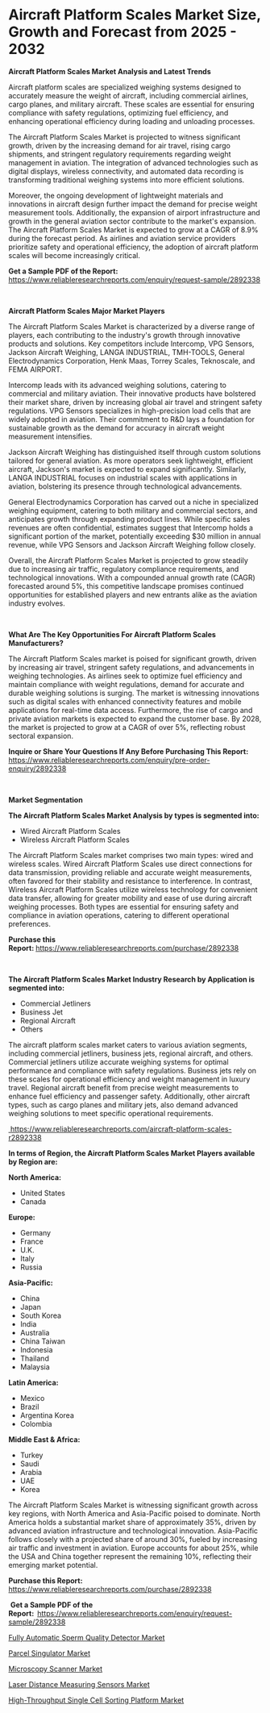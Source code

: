 <p><h1>Aircraft Platform Scales Market Size, Growth and Forecast from 2025 - 2032</h1></p><p><strong>Aircraft Platform Scales Market Analysis and Latest Trends</strong></p>
<p><p>Aircraft platform scales are specialized weighing systems designed to accurately measure the weight of aircraft, including commercial airlines, cargo planes, and military aircraft. These scales are essential for ensuring compliance with safety regulations, optimizing fuel efficiency, and enhancing operational efficiency during loading and unloading processes.</p><p>The Aircraft Platform Scales Market is projected to witness significant growth, driven by the increasing demand for air travel, rising cargo shipments, and stringent regulatory requirements regarding weight management in aviation. The integration of advanced technologies such as digital displays, wireless connectivity, and automated data recording is transforming traditional weighing systems into more efficient solutions. </p><p>Moreover, the ongoing development of lightweight materials and innovations in aircraft design further impact the demand for precise weight measurement tools. Additionally, the expansion of airport infrastructure and growth in the general aviation sector contribute to the market's expansion. The Aircraft Platform Scales Market is expected to grow at a CAGR of 8.9% during the forecast period. As airlines and aviation service providers prioritize safety and operational efficiency, the adoption of aircraft platform scales will become increasingly critical.</p></p>
<p><strong>Get a Sample PDF of the Report:&nbsp;</strong> <a href="https://www.reliableresearchreports.com/enquiry/request-sample/2892338?utm_campaign=41&utm_medium=2&utm_source=Github&utm_content=ia&utm_term=15032025&utm_id=aircraft-platform-scales">https://www.reliableresearchreports.com/enquiry/request-sample/2892338</a></p>
<p>&nbsp;</p>
<p><strong>Aircraft Platform Scales Major Market Players</strong></p>
<p><p>The Aircraft Platform Scales Market is characterized by a diverse range of players, each contributing to the industry's growth through innovative products and solutions. Key competitors include Intercomp, VPG Sensors, Jackson Aircraft Weighing, LANGA INDUSTRIAL, TMH-TOOLS, General Electrodynamics Corporation, Henk Maas, Torrey Scales, Teknoscale, and FEMA AIRPORT.</p><p>Intercomp leads with its advanced weighing solutions, catering to commercial and military aviation. Their innovative products have bolstered their market share, driven by increasing global air travel and stringent safety regulations. VPG Sensors specializes in high-precision load cells that are widely adopted in aviation. Their commitment to R&D lays a foundation for sustainable growth as the demand for accuracy in aircraft weight measurement intensifies.</p><p>Jackson Aircraft Weighing has distinguished itself through custom solutions tailored for general aviation. As more operators seek lightweight, efficient aircraft, Jackson's market is expected to expand significantly. Similarly, LANGA INDUSTRIAL focuses on industrial scales with applications in aviation, bolstering its presence through technological advancements.</p><p>General Electrodynamics Corporation has carved out a niche in specialized weighing equipment, catering to both military and commercial sectors, and anticipates growth through expanding product lines. While specific sales revenues are often confidential, estimates suggest that Intercomp holds a significant portion of the market, potentially exceeding $30 million in annual revenue, while VPG Sensors and Jackson Aircraft Weighing follow closely.</p><p>Overall, the Aircraft Platform Scales Market is projected to grow steadily due to increasing air traffic, regulatory compliance requirements, and technological innovations. With a compounded annual growth rate (CAGR) forecasted around 5%, this competitive landscape promises continued opportunities for established players and new entrants alike as the aviation industry evolves.</p></p>
<p>&nbsp;</p>
<p><strong>What Are The Key Opportunities For Aircraft Platform Scales Manufacturers?</strong></p>
<p><p>The Aircraft Platform Scales market is poised for significant growth, driven by increasing air travel, stringent safety regulations, and advancements in weighing technologies. As airlines seek to optimize fuel efficiency and maintain compliance with weight regulations, demand for accurate and durable weighing solutions is surging. The market is witnessing innovations such as digital scales with enhanced connectivity features and mobile applications for real-time data access. Furthermore, the rise of cargo and private aviation markets is expected to expand the customer base. By 2028, the market is projected to grow at a CAGR of over 5%, reflecting robust sectoral expansion.</p></p>
<p><strong>Inquire or Share Your Questions If Any Before Purchasing This Report:</strong> <a href="https://www.reliableresearchreports.com/enquiry/pre-order-enquiry/2892338?utm_campaign=41&utm_medium=2&utm_source=Github&utm_content=ia&utm_term=15032025&utm_id=aircraft-platform-scales">https://www.reliableresearchreports.com/enquiry/pre-order-enquiry/2892338</a></p>
<p>&nbsp;</p>
<p><strong>Market Segmentation</strong></p>
<p><strong>The Aircraft Platform Scales Market Analysis by types is segmented into:</strong></p>
<p><ul><li>Wired Aircraft Platform Scales</li><li>Wireless Aircraft Platform Scales</li></ul></p>
<p><p>The Aircraft Platform Scales market comprises two main types: wired and wireless scales. Wired Aircraft Platform Scales use direct connections for data transmission, providing reliable and accurate weight measurements, often favored for their stability and resistance to interference. In contrast, Wireless Aircraft Platform Scales utilize wireless technology for convenient data transfer, allowing for greater mobility and ease of use during aircraft weighing processes. Both types are essential for ensuring safety and compliance in aviation operations, catering to different operational preferences.</p></p>
<p><strong>Purchase this Report:&nbsp;</strong><a href="https://www.reliableresearchreports.com/purchase/2892338?utm_campaign=41&utm_medium=2&utm_source=Github&utm_content=ia&utm_term=15032025&utm_id=aircraft-platform-scales">https://www.reliableresearchreports.com/purchase/2892338</a></p>
<p>&nbsp;</p>
<p><strong>The Aircraft Platform Scales Market Industry Research by Application is segmented into:</strong></p>
<p><ul><li>Commercial Jetliners</li><li>Business Jet</li><li>Regional Aircraft</li><li>Others</li></ul></p>
<p><p>The aircraft platform scales market caters to various aviation segments, including commercial jetliners, business jets, regional aircraft, and others. Commercial jetliners utilize accurate weighing systems for optimal performance and compliance with safety regulations. Business jets rely on these scales for operational efficiency and weight management in luxury travel. Regional aircraft benefit from precise weight measurements to enhance fuel efficiency and passenger safety. Additionally, other aircraft types, such as cargo planes and military jets, also demand advanced weighing solutions to meet specific operational requirements.</p></p>
<p><a href="https://www.reliableresearchreports.com/aircraft-platform-scales-r2892338?utm_campaign=41&utm_medium=2&utm_source=Github&utm_content=ia&utm_term=15032025&utm_id=aircraft-platform-scales">&nbsp;https://www.reliableresearchreports.com/aircraft-platform-scales-r2892338</a></p>
<p><strong>In terms of Region, the Aircraft Platform Scales Market Players available by Region are:</strong></p>
<p>
    <p> <strong> North America: </strong>
        <ul>
            <li>United States</li>
            <li>Canada</li>
        </ul>
        </p> 
    <p> <strong> Europe: </strong>
        <ul>
            <li>Germany</li>
            <li>France</li>
            <li>U.K.</li>
            <li>Italy</li>
            <li>Russia</li>
        </ul>
        </p> 
    <p> <strong> Asia-Pacific: </strong>
        <ul>
            <li>China</li>
            <li>Japan</li>
            <li>South Korea</li>
            <li>India</li>
            <li>Australia</li>
            <li>China Taiwan</li>
            <li>Indonesia</li>
            <li>Thailand</li>
            <li>Malaysia</li>
        </ul>
        </p> 
    <p> <strong> Latin America: </strong>
        <ul>
            <li>Mexico</li>
            <li>Brazil</li>
            <li>Argentina Korea</li>
            <li>Colombia</li>
        </ul>
        </p> 
    <p> <strong> Middle East & Africa: </strong>
        <ul>
            <li>Turkey</li>
            <li>Saudi</li>
            <li>Arabia</li>
            <li>UAE</li>
            <li>Korea</li>
        </ul>
    </p>
    </p>
<p><p>The Aircraft Platform Scales Market is witnessing significant growth across key regions, with North America and Asia-Pacific poised to dominate. North America holds a substantial market share of approximately 35%, driven by advanced aviation infrastructure and technological innovation. Asia-Pacific follows closely with a projected share of around 30%, fueled by increasing air traffic and investment in aviation. Europe accounts for about 25%, while the USA and China together represent the remaining 10%, reflecting their emerging market potential.</p></p>
<p><strong>Purchase this Report: </strong><a href="https://www.reliableresearchreports.com/purchase/2892338?utm_campaign=41&utm_medium=2&utm_source=Github&utm_content=ia&utm_term=15032025&utm_id=aircraft-platform-scales">https://www.reliableresearchreports.com/purchase/2892338</a></p>
<p>&nbsp;<strong>Get a Sample PDF of the Report:&nbsp;&nbsp;</strong><a href="https://www.reliableresearchreports.com/enquiry/request-sample/2892338?utm_campaign=41&utm_medium=2&utm_source=Github&utm_content=ia&utm_term=15032025&utm_id=aircraft-platform-scales">https://www.reliableresearchreports.com/enquiry/request-sample/2892338</a></p>
<p><strong></strong></p>
<p><p><a href="https://github.com/tabormahay2f/Market-Research-Report-List-1/blob/main/fully-automatic-sperm-quality-detector-market.md?utm_campaign=41&utm_medium=2&utm_source=Github&utm_content=ia&utm_term=15032025&utm_id=aircraft-platform-scales">Fully Automatic Sperm Quality Detector Market</a></p><p><a href="https://github.com/naingbiner7i/Market-Research-Report-List-1/blob/main/parcel-singulator-market.md?utm_campaign=41&utm_medium=2&utm_source=Github&utm_content=ia&utm_term=15032025&utm_id=aircraft-platform-scales">Parcel Singulator Market</a></p><p><a href="https://github.com/ilanarohalgh/Market-Research-Report-List-1/blob/main/microscopy-scanner-market.md?utm_campaign=41&utm_medium=2&utm_source=Github&utm_content=ia&utm_term=15032025&utm_id=aircraft-platform-scales">Microscopy Scanner Market</a></p><p><a href="https://github.com/zdybelzinn/Market-Research-Report-List-1/blob/main/laser-distance-measuring-sensors-market.md?utm_campaign=41&utm_medium=2&utm_source=Github&utm_content=ia&utm_term=15032025&utm_id=aircraft-platform-scales">Laser Distance Measuring Sensors Market</a></p><p><a href="https://github.com/siwerhommer97/Market-Research-Report-List-1/blob/main/high-throughput-single-cell-sorting-platform-market.md?utm_campaign=41&utm_medium=2&utm_source=Github&utm_content=ia&utm_term=15032025&utm_id=aircraft-platform-scales">High-Throughput Single Cell Sorting Platform Market</a></p></p>
